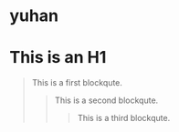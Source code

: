 # yuhan
This is an H1
=============
> This is a first blockqute.
>	> This is a second blockqute.
>	>	> This is a third blockqute.
